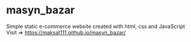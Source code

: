 # masyn_bazar
Simple static e-commerce website created with html, css and JavaScript
Visit => https://maksat111.github.io/masyn_bazar/
